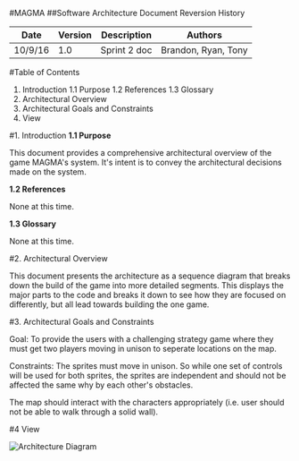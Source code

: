 #MAGMA
##Software Architecture Document
Reversion History


|Date|Version|Description|Authors|
|----|-------|-----------|-------|
|10/9/16|1.0|Sprint 2 doc|Brandon, Ryan, Tony|


#Table of Contents
1. Introduction
  1.1 Purpose
  1.2 References
  1.3 Glossary
2. Architectural Overview
3. Architectural Goals and Constraints
4. View
  
#1. Introduction
**1.1 Purpose**
  
  This document provides a comprehensive architectural overview of the game MAGMA's system. 
  It's intent is to convey the architectural decisions made on the system.

**1.2 References**
  
  None at this time.
  
**1.3 Glossary**
  
  None at this time.
  
#2. Architectural Overview

This document presents the architecture as a sequence diagram that breaks down the build of the game into more detailed segments.
This displays the major parts to the code and breaks it down to see how they are focused on differently, but all lead towards
building the one game.

#3. Architectural Goals and Constraints

Goal: To provide the users with a challenging strategy game where they must get two players moving in unison to seperate locations
on the map.

Constraints: The sprites must move in unison. So while one set of controls will be used for both sprites, the sprites are independent
and should not be affected the same why by each other's obstacles.

The map should interact with the characters appropriately (i.e. user should not be able to walk through a solid wall).

#4 View

![Architecture Diagram](/images/architecture.png)
